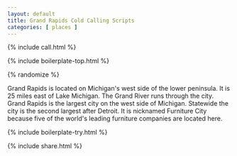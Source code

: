 ```yaml
---
layout: default
title: Grand Rapids Cold Calling Scripts
categories: [ places ]
---
```


{% include call.html %}

{% include boilerplate-top.html %}


{% randomize %}

Grand Rapids is located on Michigan's west side of the lower peninsula. It is 25 miles east of Lake Michigan. The Grand River runs through the city. Grand Rapids is the largest city on the west side of Michigan. Statewide the city is the second largest after Detroit. It is nicknamed Furniture City because five of the world's leading furniture companies are located here.

{% include boilerplate-try.html %}

{% include share.html %}